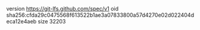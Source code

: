 version https://git-lfs.github.com/spec/v1
oid sha256:cfda29c0475568f613522b1ae3a07833800a57d4270e02d022404deca12e4aeb
size 32203
